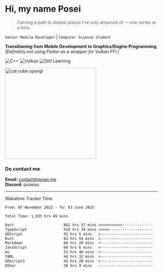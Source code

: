# Hi, my name Posei

> Carving a path to distant places I've only dreamed of — one vertex at a time.

`Senior Mobile Developer` | `Computer Science Student`  

**Transitioning from Mobile Development to Graphics/Engine Programming**  
_(Definitely not using Flutter as a wrapper for Vulkan FFI.)_

![C++](https://img.shields.io/badge/C++-00599C?style=flat&logo=c%2B%2B&logoColor=white)
![Vulkan](https://img.shields.io/badge/Vulkan-AC162C?style=flat&logo=vulkan&logoColor=white)
![Still Learning](https://img.shields.io/badge/Still%20Learning-FFCC00?style=flat&logoColor=white)

  <img src="https://github.com/user-attachments/assets/54c92bc8-af3e-4bf1-b442-e889f1c01633" width="300" alt="cat cube opengl" />

### Do contact me

**Email**: [contact@posei.me](mailto:contact@posei.me)  
**Discord**: poseiso

---

Wakatime Tracker Time

<!--START_SECTION:waka-->

```txt
From: 07 November 2022 - To: 03 June 2025

Total Time: 1,935 hrs 49 mins

Dart                       862 hrs 57 mins >>>>>>>>>>>--------------   44.58 %
TypeScript                 418 hrs 30 mins >>>>>--------------------   21.62 %
GDScript                   91 hrs 5 mins   >------------------------   04.71 %
Rust                       83 hrs 59 mins  >------------------------   04.34 %
Markdown                   68 hrs 20 mins  >------------------------   03.53 %
JavaScript                 60 hrs 6 mins   >------------------------   03.11 %
Go                         52 hrs 46 mins  >------------------------   02.73 %
YAML                       44 hrs 32 mins  >------------------------   02.30 %
GDScript3                  42 hrs 20 mins  >------------------------   02.19 %
Other                      38 hrs 9 mins   -------------------------   01.97 %
```

<!--END_SECTION:waka-->
